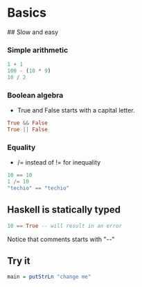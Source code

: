 # Basics

## Slow and easy

### Simple arithmetic

```haskell
1 + 1
100 - (10 * 9)
10 / 2
```

### Boolean algebra

* True and False starts with a capital letter.
```haskell
True && False
True || False
```

### Equality
* /= instead of != for inequality
```haskell
10 == 10
1 /= 10
"techio" == "techio"
```

## Haskell is statically typed
```haskell
10 == True -- will result in an error
```

Notice that comments starts with "--"

## Try it
```haskell runnable
main = putStrLn "change me"
```

